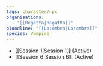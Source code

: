 ```yaml
---
tags: character/npc
organisations:
  - "[[Regatta|Regatta]]"
bloodline: "[[Lasombra|Lasombra]]"
species: Vampire
---
```



- [[Session 1|Session 1]] (Active)
- [[Session 6|Session 6]] (Active)
